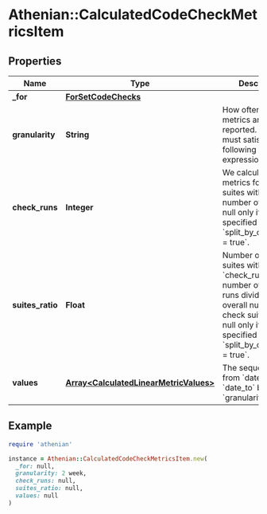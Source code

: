 # Athenian::CalculatedCodeCheckMetricsItem

## Properties

| Name | Type | Description | Notes |
| ---- | ---- | ----------- | ----- |
| **_for** | [**ForSetCodeChecks**](ForSetCodeChecks.md) |  |  |
| **granularity** | **String** | How often the metrics are reported. The value must satisfy the following regular expression: /^all|(([1-9]\\d* )?(aligned )?(day|week|month|year))$/. \&quot;all\&quot; produces a single interval [&#x60;date_from&#x60;, &#x60;date_to&#x60;]. \&quot;aligned week/month/year\&quot; produces intervals cut by calendar week/month/year borders, for example, when &#x60;date_from&#x60; is &#x60;2020-01-15&#x60; and &#x60;date_to&#x60; is &#x60;2020-03-10&#x60;, the intervals will be &#x60;2020-01-15&#x60; - &#x60;2020-02-01&#x60; - &#x60;2020-03-01&#x60; - &#x60;2020-03-10&#x60;. | [optional] |
| **check_runs** | **Integer** | We calculated metrics for check suites with this number of runs. Not null only if the user specified &#x60;split_by_check_runs &#x3D; true&#x60;. | [optional] |
| **suites_ratio** | **Float** | Number of check suites with &#x60;check_runs&#x60; number of check runs divided by the overall number of check suites. Not null only if the user specified &#x60;split_by_check_runs &#x3D; true&#x60;. | [optional] |
| **values** | [**Array&lt;CalculatedLinearMetricValues&gt;**](CalculatedLinearMetricValues.md) | The sequence steps from &#x60;date_from&#x60; till &#x60;date_to&#x60; by &#x60;granularity&#x60;. |  |

## Example

```ruby
require 'athenian'

instance = Athenian::CalculatedCodeCheckMetricsItem.new(
  _for: null,
  granularity: 2 week,
  check_runs: null,
  suites_ratio: null,
  values: null
)
```


